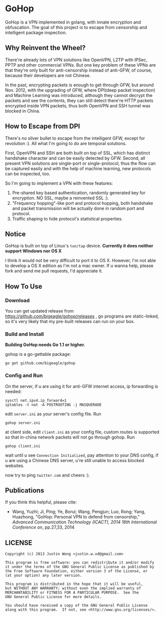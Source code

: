 GoHop
=====
GoHop is a VPN implemented in golang, with innate encryption and obfuscation. The goal of this project is to escape from censorship and intelligent package inspection.

Why Reinvent the Wheel?
------
There're already lots of VPN solutions like OpenVPN, L2TP with IPSec, PPTP and other commercial VPNs. 
But one key problem of these VPNs are that they're only built for anti-censorship instead of anti-GFW, of course, because their developers are not Chinese.

In the past, encrypting packets is enough to get through GFW, but around Nov. 2012, with the upgrading of GFW, where DPI(deep packet inspection) and Machine Learning was introduced, although they cannot decrypt the packets and see the contents, they can still detect there're HTTP packets encrypted inside VPN packets, thus both OpenVPN and SSH tunnel was blocked in China.

How to Escape from DPI
------
There's no silver bullet to escape from the intelligent GFW, except for revolution :). All what I'm going to do are temporal solutions.

First, OpenVPN and SSH are both built on top of SSL, which has distinct handshake character and can be easily detected by GFW. Second, all present VPN solutions are single-port or single-protocol, thus the flow can be captured easily and with the help of machine learning, new protocols can be inspected, too.

So I'm going to implement a VPN with these features:

1. Pre-shared key based authentication, randomly generated key for encryption. NO SSL, maybe a reinvented SSL :).
2. "Frequency hopping"-like port and protocol hopping, both handshake and packet transmission will be actually done in random port and protocol.
3. Traffic shaping to hide protocol's statistical properties.

Notice
-------
GoHop is built on top of Linux's `tun/tap` device. **Currently it does neither support Windows nor OS X**

I think it would not be very difficult to port it to OS X. However, I'm not able to develop a OS X edition as I'm not a mac owner. If u wanna help, please fork and send me pull requests, I'd appreciate it.

How To Use
------
### Download
You can get updated release from https://github.com/bigeagle/gohop/releases , go programs are static-linked, so it's very likely that my pre-built releases can run on your box.

### Build and Install
**Building GoHop needs Go 1.1 or higher.**

gohop is a go-gettable package:

```
go get github.com/bigeagle/gohop
```

### Config and Run

On the server, if u are using it for anti-GFW internet access, ip forwarding is needed:

```
sysctl net.ipv4.ip_forward=1
iptables -t nat -A POSTROUTING -j MASQUERADE
```

edit `server.ini` as your server's config file. Run
```
gohop server.ini
```

at client side, edit `client.ini` as your config file, custom routes is supported so that in-china network packets will not go through gohop. Run
```
gohop client.ini
```
wait until u see `Connection Initialized`, pay attention to your DNS config, if u are using a Chinese DNS server, u're still unable to access blocked websites.

now try to ping `twitter.com` and cheers :).


Publications
-------
If you think this helpful, please cite:

* Wang, Yuzhi; Ji, Ping; Ye, Borui; Wang, Pengjun; Luo, Rong; Yang, Huazhong, "GoHop: Personal VPN to defend from censorship," _Advanced Communication Technology (ICACT), 2014 16th International Conference on_, pp.27,33, 2014


LICENSE
------
```
Copyright (c) 2013 Justin Wong <justin.w.xd@gmail.com>

This program is free software: you can redistribute it and/or modify    
it under the terms of the GNU General Public License as published by    
the Free Software Foundation, either version 3 of the License, or    
(at your option) any later version.    

This program is distributed in the hope that it will be useful,    
but WITHOUT ANY WARRANTY; without even the implied warranty of    
MERCHANTABILITY or FITNESS FOR A PARTICULAR PURPOSE.  See the    
GNU General Public License for more details.    

You should have received a copy of the GNU General Public License    
along with this program.  If not, see <http://www.gnu.org/licenses/>.
```
